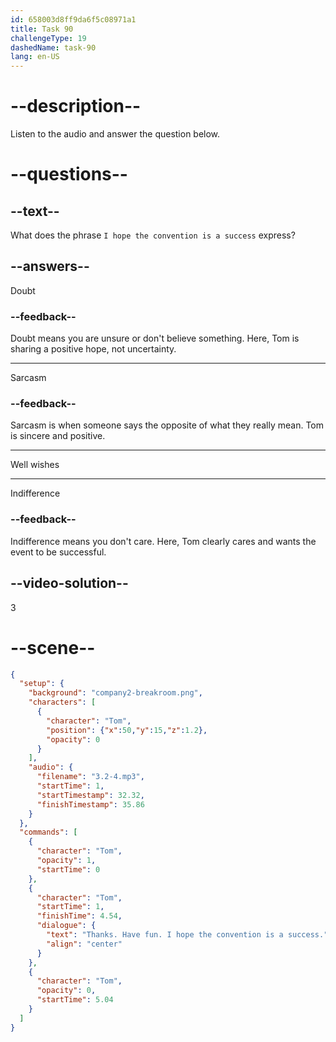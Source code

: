 ```yaml
---
id: 658003d8ff9da6f5c08971a1
title: Task 90
challengeType: 19
dashedName: task-90
lang: en-US
---
```


<!-- (Audio) Tom: Thanks. Have fun. I hope the convention is a success. -->

# --description--

Listen to the audio and answer the question below.

# --questions--

## --text--

What does the phrase `I hope the convention is a success` express?

## --answers--

Doubt

### --feedback--

Doubt means you are unsure or don't believe something. Here, Tom is sharing a positive hope, not uncertainty.

---

Sarcasm

### --feedback--

Sarcasm is when someone says the opposite of what they really mean. Tom is sincere and positive.

---

Well wishes

---

Indifference

### --feedback--

Indifference means you don't care. Here, Tom clearly cares and wants the event to be successful.

## --video-solution--

3

# --scene--

```json
{
  "setup": {
    "background": "company2-breakroom.png",
    "characters": [
      {
        "character": "Tom",
        "position": {"x":50,"y":15,"z":1.2},
        "opacity": 0
      }
    ],
    "audio": {
      "filename": "3.2-4.mp3",
      "startTime": 1,
      "startTimestamp": 32.32,
      "finishTimestamp": 35.86
    }
  },
  "commands": [
    {
      "character": "Tom",
      "opacity": 1,
      "startTime": 0
    },
    {
      "character": "Tom",
      "startTime": 1,
      "finishTime": 4.54,
      "dialogue": {
        "text": "Thanks. Have fun. I hope the convention is a success.",
        "align": "center"
      }
    },
    {
      "character": "Tom",
      "opacity": 0,
      "startTime": 5.04
    }
  ]
}
```
